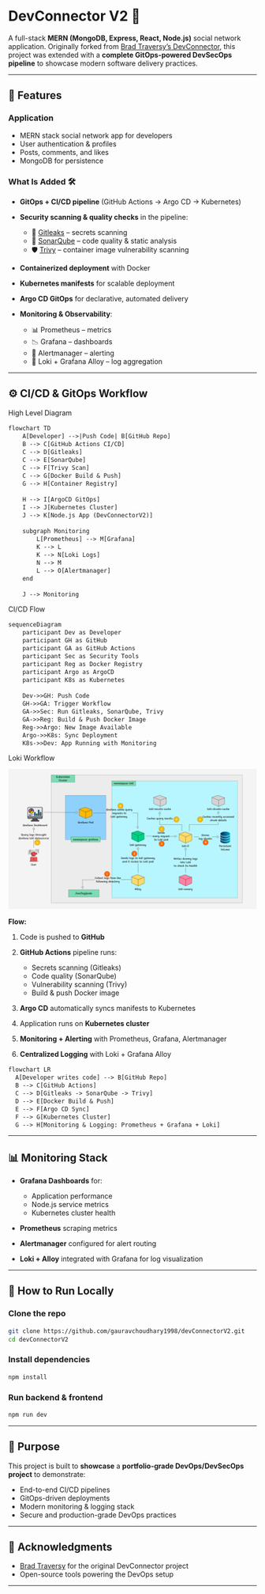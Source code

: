 # DevConnector V2 🚀

A full-stack **MERN (MongoDB, Express, React, Node.js)** social network application.
Originally forked from [Brad Traversy’s DevConnector](https://github.com/bradtraversy/devconnector), this project was extended with a **complete GitOps-powered DevSecOps pipeline** to showcase modern software delivery practices.

---

## 🌟 Features

### Application

* MERN stack social network app for developers
* User authentication & profiles
* Posts, comments, and likes
* MongoDB for persistence

### What Is Added 🛠️

* **GitOps + CI/CD pipeline** (GitHub Actions → Argo CD → Kubernetes)
* **Security scanning & quality checks** in the pipeline:

  * 🔐 [Gitleaks](https://github.com/gitleaks/gitleaks) – secrets scanning
  * 🧪 [SonarQube](https://www.sonarqube.org/) – code quality & static analysis
  * 🛡️ [Trivy](https://aquasecurity.github.io/trivy/) – container image vulnerability scanning
* **Containerized deployment** with Docker
* **Kubernetes manifests** for scalable deployment
* **Argo CD GitOps** for declarative, automated delivery
* **Monitoring & Observability**:

  * 📊 Prometheus – metrics
  * 📉 Grafana – dashboards
  * 🚨 Alertmanager – alerting
  * 📜 Loki + Grafana Alloy – log aggregation

---

## ⚙️ CI/CD & GitOps Workflow


High Level Diagram

```mermaid
flowchart TD
    A[Developer] -->|Push Code| B[GitHub Repo]
    B --> C[GitHub Actions CI/CD]
    C --> D[Gitleaks]
    C --> E[SonarQube]
    C --> F[Trivy Scan]
    C --> G[Docker Build & Push]
    G --> H[Container Registry]

    H --> I[ArgoCD GitOps]
    I --> J[Kubernetes Cluster]
    J --> K[Node.js App (DevConnectorV2)]

    subgraph Monitoring
        L[Prometheus] --> M[Grafana]
        K --> L
        K --> N[Loki Logs]
        N --> M
        L --> O[Alertmanager]
    end

    J --> Monitoring
```
CI/CD Flow

```mermaid
sequenceDiagram
    participant Dev as Developer
    participant GH as GitHub
    participant GA as GitHub Actions
    participant Sec as Security Tools
    participant Reg as Docker Registry
    participant Argo as ArgoCD
    participant K8s as Kubernetes

    Dev->>GH: Push Code
    GH->>GA: Trigger Workflow
    GA->>Sec: Run Gitleaks, SonarQube, Trivy
    GA->>Reg: Build & Push Docker Image
    Reg->>Argo: New Image Available
    Argo->>K8s: Sync Deployment
    K8s->>Dev: App Running with Monitoring
```

Loki Workflow

![Architecture](./docs/loki-alloy.png)



**Flow:**

1. Code is pushed to **GitHub**
2. **GitHub Actions** pipeline runs:

   * Secrets scanning (Gitleaks)
   * Code quality (SonarQube)
   * Vulnerability scanning (Trivy)
   * Build & push Docker image
3. **Argo CD** automatically syncs manifests to Kubernetes
4. Application runs on **Kubernetes cluster**
5. **Monitoring + Alerting** with Prometheus, Grafana, Alertmanager
6. **Centralized Logging** with Loki + Grafana Alloy

```mermaid
flowchart LR
  A[Developer writes code] --> B[GitHub Repo]
  B --> C[GitHub Actions]
  C --> D[Gitleaks -> SonarQube -> Trivy]
  D --> E[Docker Build & Push]
  E --> F[Argo CD Sync]
  F --> G[Kubernetes Cluster]
  G --> H[Monitoring & Logging: Prometheus + Grafana + Loki]
```

---

## 📊 Monitoring Stack

* **Grafana Dashboards** for:

  * Application performance
  * Node.js service metrics
  * Kubernetes cluster health
* **Prometheus** scraping metrics
* **Alertmanager** configured for alert routing
* **Loki + Alloy** integrated with Grafana for log visualization

---

## 🔎 How to Run Locally

### Clone the repo

```bash
git clone https://github.com/gauravchoudhary1998/devConnectorV2.git
cd devConnectorV2
```

### Install dependencies

```bash
npm install
```

### Run backend & frontend

```bash
npm run dev
```

---

## 🎯 Purpose

This project is built to **showcase** a **portfolio-grade DevOps/DevSecOps project** to demonstrate:

* End-to-end CI/CD pipelines
* GitOps-driven deployments
* Modern monitoring & logging stack
* Secure and production-grade DevOps practices

---

## 🤝 Acknowledgments

* [Brad Traversy](https://github.com/bradtraversy) for the original DevConnector project
* Open-source tools powering the DevOps setup

---

